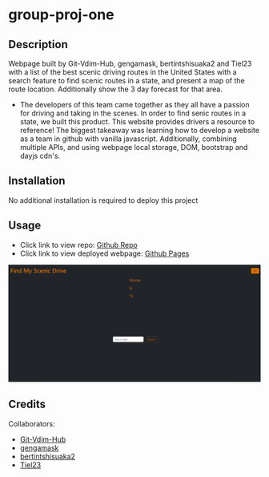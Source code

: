 # group-proj-one

## Description

Webpage built by Git-Vdim-Hub, gengamask, bertintshisuaka2 and Tiel23 with a list of the best scenic driving routes in the United States with a search feature to find scenic routes in a state, and present a map of the route location. Additionally show the 3 day forecast for that area.

- The developers of this team came together as they all have a passion for driving and taking in the scenes. In order to find senic routes in a state, we built this product. This website provides drivers a resource to reference! The biggest takeaway was learning how to develop a website as a team in github with vanilla javascript. Additionally, combining multiple APIs, and using webpage local storage, DOM, bootstrap and dayjs cdn's.  

## Installation

No additional installation is required to deploy this project

## Usage

- Click link to view repo: [Github Repo](https://github.com/Git-Vdim-Hub/group-proj-one)
- Click link to view deployed webpage: [Github Pages](https://git-vdim-hub.github.io/group-proj-one/)

![Main Page](./assets/images/screenshot.png)

## Credits

Collaborators:
- [Git-Vdim-Hub](https://github.com/Git-Vdim-Hub)
- [gengamask](https://github.com/gengamask)
- [bertintshisuaka2](https://github.com/bertintshisuaka2)
- [Tiel23](https://github.com/Tiel23)
